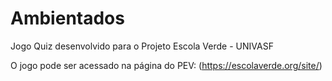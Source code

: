 # Ambientados
Jogo Quiz desenvolvido para o Projeto Escola Verde - UNIVASF


O jogo pode ser acessado na página do PEV:
(https://escolaverde.org/site/)
